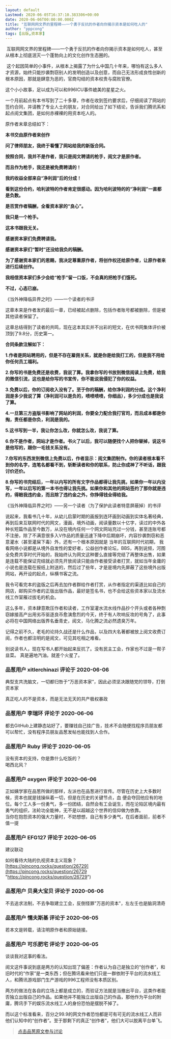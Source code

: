 ```yaml
---
layout: default
Lastmod: 2020-06-05T16:37:10.383306+00:00
date: 2020-06-06T00:00:00.000Z
title: "互联网网文界的里程碑——一个勇于反抗的作者向你揭示资本是如何吃人的"
author: "pppcong"
tags: [出版,资本家]
---
```


 互联网网文界的里程碑——一个勇于反抗的作者向你揭示资本是如何吃人，甚至从根本上彻底泯灭一个蓬勃向上的文化创作生态圈的。  
  
 这个起因简单的小事件，从根本上揭露了为什么中国几十年来，哪怕有这么多人才资源，始终只能抄袭剽窃别人的发明创造以及创意，而自己无法形成良性创新的根本原因，那就是肆意为恶的，官商勾结的资本权贵与腐败官僚。  
  
  
这个小小故事，足以成为可以和996ICU事件媲美的星星之火。  
  
  
一个月前起点有本书写到了二十多章，作者在收到签约要求后，仔细阅读了网站的签约合同，并请教了专业人士的朋友，对合同给出了如下结论，告诉我们腾讯系和起点阅文集团，是如何赤裸裸的用资本吃人的。  
  
  
原作者末章总结如下：  
  
  
**本书交由原作者来创作**  
  
**问了律师朋友，我终于看懂了网站给我的新版合同。**  
  
  
**按照合同，我并不是作者，我只是阅文聘请的枪手，阅文才是原作者。**  
  
  
**而且作为枪手，我还是被免费聘请的！**  
  
  
**我的收益全部来自“净利润”后的分成！**  
  
  
**看到这份合约，哈利波特的作者肯定很感动。因为哈利波特的的“净利润”一直都是负数。**  
  
  
**是否赏作者稿酬，全看资本家的“良心”。**  
  
  
**我只是一个枪手。**  
  
  
**这本书跟我无关。**  
  
  
**感谢资本家们免费聘请我。**  
  
  
**感谢资本家们“暂时”还没给我负的稿酬。**  
  
  
**为了感谢资本家们的恩赐，我决定尊重原作者，将创作权还给原作者，让原作者来进行后续创作。**  
  
  
**我相信资本家们多少会给“枪手”留一口饭，不会真的把枪手们饿死。**  
  
  
**不过，心态已崩。**  
  
  
  
《当外神降临异界之时》——一个读者的书评  
  
  
这章本来是作者发的最后一章，已经被起点删除，包括作者账号都被删除，但是被其他读者保留了。  
  
这章总结得到了读者的共鸣，现在这本其实并不出彩的短文，在优书网集体评价被顶到了9.8分，历史第一。  
  
  
  
**合同条款注解如下：**  
  
  
**1.作者是网站聘用的，但是不存在雇佣关系，就是你是给我打工的，但是我不用给你任何员工福利。**  
  
**2.你写的书是免费还是收费，我说了算。我拿你写的书放到微信阅读上免费，给我的微信引流，这也是给你写的书宣传，你不能说我侵犯了你的权益。**  
  
**3.免费以后，你的订阅收入没有了。至于你的稿酬，给你净利润的分成。这个净利润是多少我说了算（净利润可以是负的，啧啧啧啧，你细品），多少分成也是我说了算。**  
  
**4.一旦第三方盗版书影响了网站的利润，你要全力配合我打官司，而且成本都是你掏，责任都是你负，利润是我的。**  
  
**5.这书写到一半，我让你怎么改，你就怎么改，我说了算。**  
  
**6.你不是作者，网站才是作者。书火了以后，我可以随便找个人把你替掉，说这书是他写的，跟你一毛钱关系没有。**  
  
**7.你写的东西发到微信上免费以后，作者显示：阅文集团制作。你的读者根本看不到你的名字，连笔名都看不到，斩断读者和你的联系，防止你成神了不听话，跟我讨价还价。**  
  
**8.你写的书完结后，一年以内写的所有文字作品都得让我先挑，如果你一年以内没写，一年以后写的第一本书也得让我先挑。如果你和其他的网站签约了那你就是违约，得赔我违约金，而且除了违约金之外，你挣得钱全得给我。**  
  
  
《当外神降临异界之时》——另一个读者（为了保护此读者特意屏蔽掉）的书评  
  
  
  
说起来，我看书几十年，从幼儿启蒙时期的画报到连环画到动画到实体名著经典，再到后来互联网时代的网文，漫画，境外动画，阅读量数以十亿字，读过的中外各种长短篇作品至今数万，从没在境内任何一个网文网站充过一分钱，甚至连账号都不注册，除了不满意很多入V作品的质量迅速下降中后期崩坏，内容抄袭剽窃和恶意灌水（甚至灌屎下毒）外，还有一个根本原因就是 当年的互联网时代初期， 我看网络小说都是从境外自发性的爱好者，公益创作者论坛，BBS，再到说频，河图全免费共享时代开始的，我始终认为网文这种要么直接等完结了再整体出售，如果是连载不能保证完结就必须先开放阅读只能由作者接受读者打赏，就如当年金庸的小说也是连载在报纸上附送的，然后过了些年，才是是境内先屏蔽了这些境外出版网站，再开设的起点，纵横书客之流。  
  
我令可看完本的盗版之后再去加作者群给作者打赏，从作者指定的渠道比如自己的网店，邮购买作者的正版出版作品，最好是签名书，也不会给这些资本家以及流水线工作室雁过拔毛的机会。  
  
  
这么多年，资本肆意欺压作者和读者，工作室灌水流水线作品抄个开头或者各种剽窃嫁接高产出用劣币驱逐良币愈演愈烈的今天，终于有人吹响反攻的号角了，此事必将在中国网络出版界名垂青史，阅文，马化腾之流必然遗臭万年。  
  
  
记得之前不久，老毛的论持久战还是什么作品，以及四大名著都被放上阅文收费订阅，作者也都注明的是阅文，可见其吃相之难看。  
  
别说读书人，现在写书人都开始起来反抗了。没有民主工会，作家也不过是一帮子韭菜。 真是遍地汽油。就差个火星了。

            
### 品葱用户 **xitlerchinazi** 评论于 2020-06-06
        
典型支共洗脑文，一切都归咎于“万恶资本家”，因此必须坚决跟随党的领导，打倒资本家  
  
真正吃人的不是资本，而是无法无天的共产极权暴政
        


            
### 品葱用户 **李瑞环** 评论于 2020-06-06
        
都去GitHub上建静态站好了，要赚钱自己挂广告，技术不会随便找程序员朋友都可以帮忙，没有程序员朋友品葱发帖也能找到人合作。
        


            
### 品葱用户 **Ruby** 评论于 2020-06-05
        
没有资本的支持，你是靠什么吃饭的？  
喝西北风？
        


            
### 品葱用户 **oxygen** 评论于 2020-06-06
        
正如姨学家在品葱所做的那样，左派也在品葱进行宣传。尽管在历史上大多数时候，资本也就是钱操纵着一切，但是在历史的关键节点，血 便会夺回他应有的地位。每个工人多一份勇气，多一份团结，自然会有工会诞生，而在沦陷区境内最有勇气的组织，法轮功全能神，无不是以超越这个世界的信仰做为依靠。  
当你在抱怨资本的强大力量时，不妨想想，自己有多少勇气，在后者面前，前者不值一提
        


            
### 品葱用户 **EFG127** 评论于 2020-06-05
        
建议联动  
  
如何看待大陆的仇视资本主义现象？  
[https://pincong.rocks/question/26729](https://pincong.rocks/question/26729 "https://pincong.rocks/question/26729")
        


            
### 品葱用户 **贝臭大宝贝** 评论于 2020-06-06
        
不去追求法制，不去争取建立工会，反倒怪罪"万恶的资本"，左左壬也是脑洞清奇
        


            
### 品葱用户 **懦夫斯基** 评论于 2020-06-05
        
若本文是转载，请注明原作者和原始链接。
        


            
### 品葱用户 **可乐肥宅** 评论于 2020-06-05
        
谈谈我对这事的看法。  
  
阅文这件事说到底是两方的认知出现了偏差：作者认为自己是独立的“创作者”，和旧时代的“作家”是一类东西；但在腾讯看来他们只是一群依附于平台的流水线工人，和腾讯游戏部门生产游戏的996工程师没有本质区别。  
  
两方的做法在各自的立场上都是成立的，而验证方法就是当撤出平台，这类作者能否独立出版自己的作品。如果他并不能独立出版自己的作品，那他作为平台的附庸，腾讯手下的娱乐流水线工人的身份恐怕是摆脱不掉了。  
  
而以这个标准看来，百分之99.9的网文作者恐怕都是可有可无的流水线工人而非他们认知中的“创作者”。至于那剩下的真正“创作者”，他们大可以脱离平台单飞。
        






> [点击品葱原文参与讨论](https://pincong.rocks/article/id-20045__sort_key-agree_count__sort-DESC)

